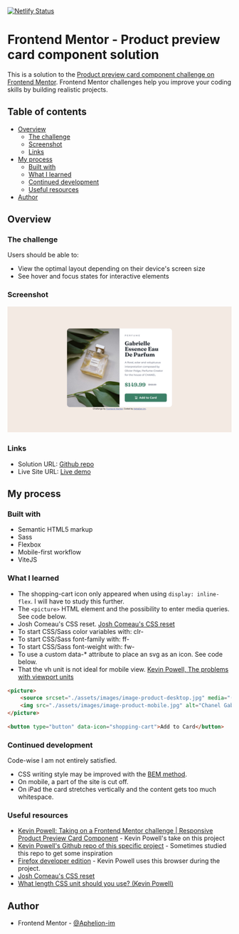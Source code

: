 [![Netlify Status](https://api.netlify.com/api/v1/badges/feeed92d-4ca0-4081-8353-48a6461470b7/deploy-status)](https://app.netlify.com/sites/aphelion-product-preview-card/deploys)
# Frontend Mentor - Product preview card component solution

This is a solution to the [Product preview card component challenge on Frontend Mentor](https://www.frontendmentor.io/challenges/product-preview-card-component-GO7UmttRfa). Frontend Mentor challenges help you improve your coding skills by building realistic projects. 

## Table of contents

- [Overview](#overview)
  - [The challenge](#the-challenge)
  - [Screenshot](#screenshot)
  - [Links](#links)
- [My process](#my-process)
  - [Built with](#built-with)
  - [What I learned](#what-i-learned)
  - [Continued development](#continued-development)
  - [Useful resources](#useful-resources)
- [Author](#author)


## Overview

### The challenge

Users should be able to:

- View the optimal layout depending on their device's screen size
- See hover and focus states for interactive elements

### Screenshot

![Screenshot of the app](./assets/screenshots/screenshot.jpg)

### Links

- Solution URL: [Github repo](https://github.com/Aphelion-im/Product-preview-card-component)
- Live Site URL: [Live demo](https://aphelion-product-preview-card.netlify.app)

## My process

### Built with

- Semantic HTML5 markup
- Sass
- Flexbox
- Mobile-first workflow
- ViteJS

### What I learned
- The shopping-cart icon only appeared when using `display: inline-flex`. I will have to study this further.
- The `<picture>` HTML element and the possibility to enter media queries. See code below.
- Josh Comeau's CSS reset. [Josh Comeau's CSS reset](https://www.joshwcomeau.com/css/custom-css-reset/)
- To start CSS/Sass color variables with: clr- 
- To start CSS/Sass font-family with: ff-
- To start CSS/Sass font-weight with: fw-
- To use a custom data-* attribute to place an svg as an icon. See code below.
- That the vh unit is not ideal for mobile view. [Kevin Powell, The problems with viewport units](https://www.youtube.com/watch?v=veEqYQlfNx8)

```html
<picture>
    <source srcset="./assets/images/image-product-desktop.jpg" media="(min-width: 600px)">
    <img src="./assets/images/image-product-mobile.jpg" alt="Chanel Gabrielle">
</picture>
```

```html
<button type="button" data-icon="shopping-cart">Add to Card</button>
```

### Continued development
Code-wise I am not entirely satisfied.

- CSS writing style may be improved with the [BEM method](https://getbem.com/introduction/). 
- On mobile, a part of the site is cut off.
- On iPad the card stretches vertically and the content gets too much whitespace.

### Useful resources

- [Kevin Powell: Taking on a Frontend Mentor challenge | Responsive Product Preview Card Component](https://www.youtube.com/watch?v=B2WL6KkqhLQ) - Kevin Powell's take on this project
- [Kevin Powell's Github repo of this specific project](https://github.com/kevin-powell/product-preview-card-component-main) - Sometimes studied this repo to get some inspiration
- [Firefox developer edition](https://www.mozilla.org/nl/firefox/developer/) - Kevin Powell uses this browser during the project. 
- [Josh Comeau's CSS reset](https://www.joshwcomeau.com/css/custom-css-reset/)
- [What length CSS unit should you use? (Kevin Powell)](https://whatunit.com/)
 
## Author

- Frontend Mentor - [@Aphelion-im](https://www.frontendmentor.io/profile/Aphelion-im)


